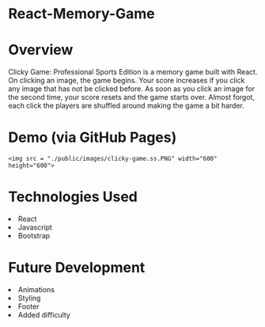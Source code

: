 # React-Memory-Game

<h1>Overview</h1>

Clicky Game: Professional Sports Edition is a memory game built with React. On clicking an image, the game begins. Your score increases if you click any image that has not be clicked before. As soon as you click an image for the second time, your score resets and the game starts over. Almost forgot, each click the players are shuffled around making the game a bit harder.
<br>

# Demo (via GitHub Pages)
    <img src = "./public/images/clicky-game.ss.PNG" width="600" height="600">

# Technologies Used
 
<li>React</>
<li>Javascript</li>
<li>Bootstrap</li>

# Future Development

<li>Animations</li>
<li>Styling</li>
<li>Footer</li>
<li>Added difficulty</li>

